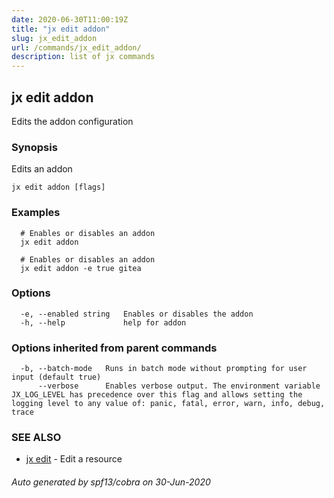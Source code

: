 ```yaml
---
date: 2020-06-30T11:00:19Z
title: "jx edit addon"
slug: jx_edit_addon
url: /commands/jx_edit_addon/
description: list of jx commands
---
```

## jx edit addon

Edits the addon configuration

### Synopsis

Edits an addon

```
jx edit addon [flags]
```

### Examples

```
  # Enables or disables an addon
  jx edit addon
  
  # Enables or disables an addon
  jx edit addon -e true gitea
```

### Options

```
  -e, --enabled string   Enables or disables the addon
  -h, --help             help for addon
```

### Options inherited from parent commands

```
  -b, --batch-mode   Runs in batch mode without prompting for user input (default true)
      --verbose      Enables verbose output. The environment variable JX_LOG_LEVEL has precedence over this flag and allows setting the logging level to any value of: panic, fatal, error, warn, info, debug, trace
```

### SEE ALSO

* [jx edit](/commands/jx_edit/)	 - Edit a resource

###### Auto generated by spf13/cobra on 30-Jun-2020
